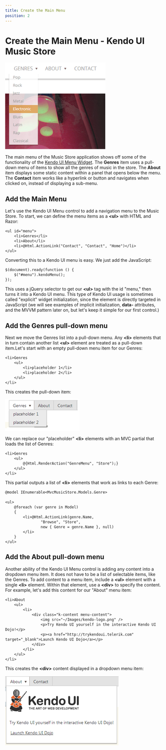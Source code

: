 ```yaml
---
title: Create the Main Menu
position: 2
---
```


# Create the Main Menu - Kendo UI Music Store

![kendo-menu-overview](/getting-started/using-kendo-with/aspnet-mvc/tutorial-kendo-music-store/music-store-web/images/kendo-menu-overview.png)

The main menu of the Music Store application shows off some of the functionality of the [Kendo UI Menu Widget](http://demos.telerik.com/kendo-ui/web/menu/index.html).
The **Genres** item uses a pull-down menu of items to show all the genres of music in the store.
The **About** item displays some static content within a panel that opens below the menu.
The **Contact** item works like a hyperlink or button and navigates when clicked on, instead of displaying a sub-menu.

## Add the Main Menu

Let's use the Kendo UI Menu control to add a navigation menu to the Music Store.
To start, we can define the menu items as a **&lt;ul&gt;** with HTML and Razor:

    <ul id="menu">
        <li>Genres</li>
        <li>About</li>
        <li>@Html.ActionLink("Contact", "Contact", "Home")</li>
    </ul>

Converting this to a Kendo UI menu is easy. We just add the JavaScript:

    $(document).ready(function () {
        $("#menu").kendoMenu();
    });

This uses a jQuery selector to get our **&lt;ul&gt;** tag with the id "menu," then turns it into a Kendo UI menu.
This type of Kendo UI usage is sometimes called "explicit" widget initialization, since the element is directly targeted in JavaScript (we will see examples of implicit initialization, **data-** attributes, and the MVVM pattern later on, but let's keep it simple for our first control.)

## Add the Genres pull-down menu

Next we move the Genres list into a pull-down menu.
Any **&lt;li&gt;** elements that in turn contain another list **&lt;ul&gt;** element are treated as a pull-down item.Let's start with an empty pull-down menu item for our Genres:

    <li>Genres
        <ul>
            <li>placeholder 1</li>
            <li>placeholder 2</li>
        </ul>
    </li>

This creates the pull-down item:

![kendo-menu-pulldown-placeholder](/getting-started/using-kendo-with/aspnet-mvc/tutorial-kendo-music-store/music-store-web/images/kendo-menu-pulldown-placeholder.png)

We can replace our "placeholder" **&lt;li&gt;** elements with an MVC partial that loads the list of Genres:

    <li>Genres
        <ul>
            @{Html.RenderAction("GenreMenu", "Store");}
        </ul>
    </li>

This partial outputs a list of **&lt;li&gt;** elements that work as links to each Genre:

    @model IEnumerable<MvcMusicStore.Models.Genre>

    <ul>
        @foreach (var genre in Model)
        {
            <li>@Html.ActionLink(genre.Name,
                    "Browse", "Store",
                    new { Genre = genre.Name }, null)
            </li>
        }
    </ul>

## Add the About pull-down menu

Another ability of the Kendo UI Menu control is adding any content into a dropdown menu item.
It does not have to be a list of selectable items, like the Genres.
To add content to a menu item, include a **&lt;ul&gt;** element with a single **&lt;li&gt;** element.
Within that element, use a **&lt;div&gt;** to specify the content.
For example, let's add this content for our "About" menu item:

    <li>About
        <ul>
            <li>
                <div class="k-content menu-content">
                    <img src="~/Images/kendo-logo.png" />
                    <p>Try Kendo UI yourself in the interactive Kendo UI Dojo!</p>
                    <p><a href="http://trykendoui.telerik.com" target="_blank">Launch Kendo UI Dojo</a></p>
                </div>
            </li>
        </ul>
    </li>

This creates the **&lt;div&gt;** content displayed in a dropdown menu item:

![kendo-menu-pulldown-content](/getting-started/using-kendo-with/aspnet-mvc/tutorial-kendo-music-store/music-store-web/images/kendo-menu-pulldown-content.png)
